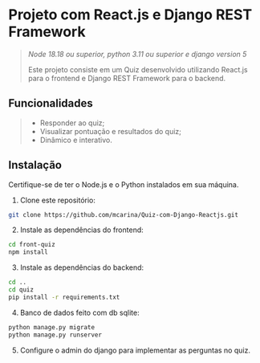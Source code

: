# Projeto com React.js e Django REST Framework
>_Node 18.18 ou superior, python 3.11 ou superior e django version 5_
>
>Este projeto consiste em um Quiz desenvolvido utilizando React.js para o frontend e Django REST Framework para o backend.

## Funcionalidades
> - Responder ao quiz;
> - Visualizar pontuação e resultados do quiz;
> - Dinâmico e interativo.

## Instalação

Certifique-se de ter o Node.js e o Python instalados em sua máquina.

1. Clone este repositório:

```bash
git clone https://github.com/mcarina/Quiz-com-Django-Reactjs.git
```
2. Instale as dependências do frontend:

```bash
cd front-quiz
npm install
```
3. Instale as dependências do backend:

```bash
cd ..
cd quiz
pip install -r requirements.txt
```

4. Banco de dados feito com db sqlite:

```bash
python manage.py migrate
python manage.py runserver
```

5. Configure o admin do django para implementar as perguntas no quiz.
